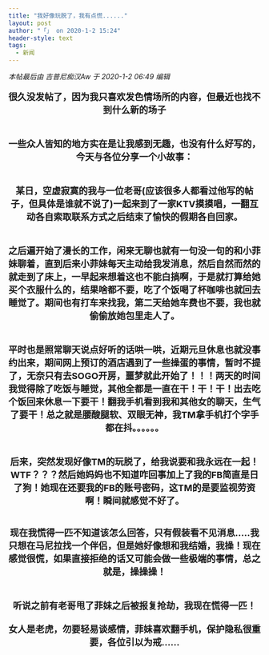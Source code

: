 ```yaml
---
title: "我好像玩脱了，我有点慌......"
layout: post
author: "「」 on 2020-1-2 15:24"
header-style: text
tags:
  - 新闻
---
```


<head></head>
<body>
 <i class="pstatus"> 本帖最后由 吉普尼痴汉Aw 于 2020-1-2 06:49 编辑 </i>
 <br> 
 <br> 
 <div align="center"> 
  <strong><font size="4">很久没发帖了，因为我只喜欢发色情场所的内容，但最近也找不到什么新的场子</font></strong> 
 </div> 
 <div align="center"> 
  <strong><font size="4"><br> </font></strong> 
 </div>
 <font size="4"><br> </font> 
 <div align="center"> 
  <strong><font size="4">一些众人皆知的地方实在是让我感到无趣，也没有什么好写的，今天与各位分享一个小故事：</font></strong> 
 </div> 
 <div align="center"> 
  <strong><font size="4"><br> </font></strong> 
 </div>
 <font size="4"><br> </font> 
 <div align="center"> 
  <strong><font size="4">某日，空虚寂寞的我与一位老哥(应该很多人都看过他写的帖子，但具体是谁就不说了)一起来到了一家KTV摸摸唱，一翻互动各自索取联系方式之后结束了愉快的假期各自回家。</font></strong> 
 </div> 
 <div align="center"> 
  <strong><font size="4"><br> </font></strong> 
 </div>
 <font size="4"><br> </font> 
 <div align="center"> 
  <strong><font size="4">之后遍开始了漫长的工作，闲来无聊也就有一句没一句的和小菲妹聊着，直到后来小菲妹每天主动给我发消息，然后自然而然的就走到了床上，一早起来想着这也不能白搞啊，于是就打算给她买个衣服什么的，结果啥都不要，吃了个饭喝了杯咖啡也就回去睡觉了。期间也有打车来找我，第二天给她车费也不要，我也就偷偷放她包里走人了。</font></strong> 
 </div> 
 <div align="center"> 
  <strong><font size="4"><br> </font></strong> 
 </div>
 <font size="4"><br> </font> 
 <div align="center"> 
  <font size="4"><strong>平时也是照常聊天说点好听的话哄一哄，近期元旦休息也就没事约出来，期间网上预订的酒店遇到了一些操蛋的事情，暂时不提了，无奈只有去SOGO开房，噩梦就此开始了！！！两天的时间我觉得除了吃饭与睡觉，其他全都是一直在干！干！干！</strong><strong>出去吃个饭回来休息一下要干！翻我手机看到我和其他女的聊天，生气了要干！总之就是腰酸腿软、双眼无神，我TM拿手机打个字手都在抖。。。。。。</strong></font> 
 </div> 
 <div align="center"> 
  <strong><font size="4"><br> </font></strong> 
 </div>
 <font size="4"><br> </font> 
 <div align="center"> 
  <strong><font size="4">后来，突然发现好像TM的玩脱了，给我说要和我永远在一起！WTF？？？然后她妈妈也不知道咋回事加上了我的FB简直是日了狗！她现在还要我的FB的账号密码，这TM的是要监视劳资啊！瞬间就感觉不好了。</font></strong> 
 </div>
 <font size="4"><br> </font>
 <br> 
 <div align="center"> 
  <strong><font size="4">现在我慌得一匹不知道该怎么回答，只有假装看不见消息.....我只想在马尼拉找一个伴侣，但是她好像想和我结婚，我操！现在感觉很慌，如果直接拒绝的话又可能会做一些极端的事情，总之就是，操操操！</font></strong> 
 </div> 
 <div align="center"> 
  <strong><font size="4"><br> </font></strong> 
 </div>
 <font size="4"><br> </font> 
 <div align="center"> 
  <strong><font size="4">听说之前有老哥甩了菲妹之后被报复抢劫，我现在慌得一匹！</font></strong> 
 </div>
 <font size="4"><br> </font> 
 <div align="center"> 
  <font size="4"><strong>女人是老虎，勿要轻易谈感情，菲妹喜欢翻手机，保护隐私很重要，</strong><strong>各位引以为戒......</strong></font> 
 </div>
 <font size="4"><br> </font>
 <br>
</body>


